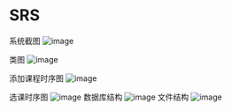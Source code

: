 # SRS
系统截图
![image](https://github.com/gjy666/SRS/blob/master/pic/%E7%99%BB%E5%BD%95.png)

类图
![image](https://github.com/gjy666/SRS/blob/master/pic/%E7%B1%BB%E5%9B%BE.png)

添加课程时序图
![image](https://github.com/gjy666/SRS/blob/master/pic/%E6%B7%BB%E5%8A%A0%E8%AF%BE%E7%A8%8B.png)

选课时序图
![image](https://github.com/gjy666/SRS/blob/master/pic/%E9%80%89%E8%AF%BE.png)
数据库结构
![image](https://github.com/gjy666/SRS/blob/master/pic/%E6%95%B0%E6%8D%AE%E5%BA%93%E7%BB%93%E6%9E%84.png)
文件结构
![image](https://github.com/gjy666/SRS/blob/master/pic/%E7%BB%93%E6%9E%84.png)
